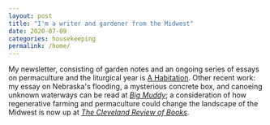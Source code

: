 ```yaml
---
layout: post
title: "I'm a writer and gardener from the Midwest"
date: 2020-07-09
categories: housekeeping
permalink: /home/
---
```


My newsletter, consisting of garden notes and an ongoing series of essays on permaculture and the liturgical year is [A Habitation](https://habitation.substack.com/). Other recent work: my essay on Nebraska's flooding, a mysterious concrete box, and canoeing unknown waterways can be read at [*Big Muddy*](https://bigmuddyjournal.com/2020/05/29/crossing-flatwater/); a consideration of how regenerative farming and permaculture could change the landscape of the Midwest is now up at [*The Cleveland Review of Books*](https://www.clereviewofbooks.com/home/2020/6/12/a-restored-miswestern-landscape-on-mark-shepards-restoration-agriculture). 
